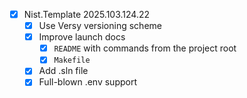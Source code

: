 - [x] Nist.Template 2025.103.124.22
    - [x] Use Versy versioning scheme
    - [x] Improve launch docs 
        - [x] `README` with commands from the project root
        - [x] `Makefile`
    - [x] Add .sln file
    - [x] Full-blown .env support